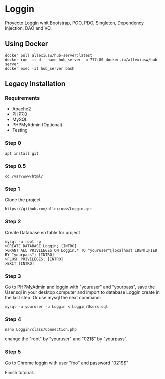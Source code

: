 # Loggin
Proyecto Loggin whit Bootstrap, POO, PDO, Singleton, Dependency Injection, DAO and VO.

## Using Docker
```
docker pull allexiusw/hub-server:latest
docker run -it-d --name hub_server -p 777:80 docker.io/allexiusw/hub-server
docker exec -it hub_server bash
```

## Legacy Installation

### Requirements
* Apache2
* PHP7.0
* MySQL
* PHPMyAdmin (Optional)
* Testing
### Step 0
```
apt install git 
```

### Step 0.5
```
cd /var/www/html/
```

### Step 1
Clone the project
```
https://github.com/allexiusw/Loggin.git
```

### Step 2
Create Database en table for project
```
mysql -u root -p 
>CREATE DATABASE Loggin; [INTRO]
>GRANT ALL PRIVILEGES ON Loggin.* TO "youruser"@localhost IDENTIFIED BY "yourpass"; [INTRO]
>FLUSH PRIVILEGES; [INTRO]
>EXIT [INTRO]
```
### Step 3
Go to PHPMyAdmin and loggin with "youruser" and "yourpass", save the User.sql in your desktop computer and import to database Loggin create in the last step. Or use mysql the next command:
```
mysql -u youruser -p Loggin < Loggin/Users.sql
```

### Step 4
```
nano Loggin/class/Connection.php 
```
change the "root" by "youruser" and "021$" by "yourpass".

### Step 5

Go to Chrome loggin with user "foo" and password "021$$"

Finish tutorial.
